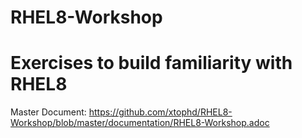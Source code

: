 # RHEL8-Workshop
# Exercises to build familiarity with RHEL8

Master Document: https://github.com/xtophd/RHEL8-Workshop/blob/master/documentation/RHEL8-Workshop.adoc
